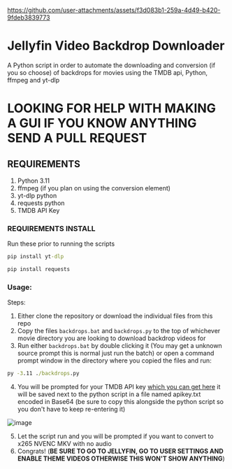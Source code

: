 https://github.com/user-attachments/assets/f3d083b1-259a-4d49-b420-9fdeb3839773


# **Jellyfin Video Backdrop Downloader**
A Python script in order to automate the downloading and conversion (if you so choose) of backdrops for movies using the TMDB api, Python, ffmpeg and yt-dlp

# LOOKING FOR HELP WITH MAKING A GUI IF YOU KNOW ANYTHING SEND A PULL REQUEST

## REQUIREMENTS
1. Python 3.11
2. ffmpeg (if you plan on using the conversion element)
3. yt-dlp python
4. requests python
5. TMDB API Key


### REQUIREMENTS INSTALL
Run these prior to running the scripts

```cmd
pip install yt-dlp
```

```cmd
pip install requests
```

### Usage:

Steps:
1. Either clone the repository or download the individual files from this repo
2. Copy the files `backdrops.bat` and `backdrops.py` to the top of whichever movie directory you are looking to download backdrop videos for
3. Run either `backdrops.bat` by double clicking it (You may get a unknown source prompt this is normal just run the batch) or open a command prompt window in the directory where you copied the files and run:
```cmd
py -3.11 ./backdrops.py
```
4. You will be prompted for your TMDB API key [which you can get here](https://developer.themoviedb.org/v4/reference/intro/authentication) it will be saved next to the python script in a file named apikey.txt encoded in Base64 (be sure to copy this alongside the python script so you don't have to keep re-entering it)

![image](https://github.com/user-attachments/assets/decbe685-6d56-455c-b530-bdffa55238ac)

5. Let the script run and you will be prompted if you want to convert to x265 NVENC MKV with no audio
6. Congrats! (**BE SURE TO GO TO JELLYFIN, GO TO USER SETTINGS AND ENABLE THEME VIDEOS OTHERWISE THIS WON'T SHOW ANYTHING**)
